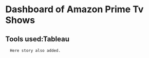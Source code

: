 # Dashboard of Amazon Prime Tv Shows

   ## Tools used:Tableau
   
      Here story also added.
   
